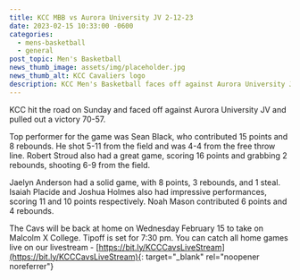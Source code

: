 ```yaml
---
title: KCC MBB vs Aurora University JV 2-12-23
date: 2023-02-15 10:33:00 -0600
categories:
  - mens-basketball
  - general
post_topic: Men's Basketball
news_thumb_image: assets/img/placeholder.jpg
news_thumb_alt: KCC Cavaliers logo
description: KCC Men's Basketball faces off against Aurora University JV.
---
```

KCC hit the road on Sunday and faced off against Aurora University JV and pulled out a victory 70-57.&nbsp;

Top performer for the game was Sean Black, who contributed 15 points and 8 rebounds. He shot 5-11 from the field and was 4-4 from the free throw line. Robert Stroud also had a great game, scoring 16 points and grabbing 2 rebounds, shooting 6-9 from the field.

Jaelyn Anderson had a solid game, with 8 points, 3 rebounds, and 1 steal. Isaiah Placide and Joshua Holmes also had impressive performances, scoring 11 and 10 points respectively. Noah Mason contributed 6 points and 4 rebounds.

The Cavs will be back at home on Wednesday February 15 to take on Malcolm X College. Tipoff is set for 7:30 pm. You can catch all home games live on our livestream - [https://bit.ly/KCCCavsLiveStream](https://bit.ly/KCCCavsLiveStream){: target="_blank" rel="noopener noreferrer"}
